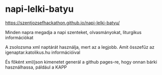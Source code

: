 # napi-lelki-batyu

https://szentjozsefhackathon.github.io/napi-lelki-batyu/

Minden napra megadja a napi szenteket, olvasmányokat, liturgikus információkat

A zsolozsma xml naptárát használja, mert az a legjobb.
Amit összefűz az igenaptar.katolikus.hu információival

És főként xml/json kimenetet generál a github pages-re, hogy onnan bárki használhassa, páldául a KAPP
